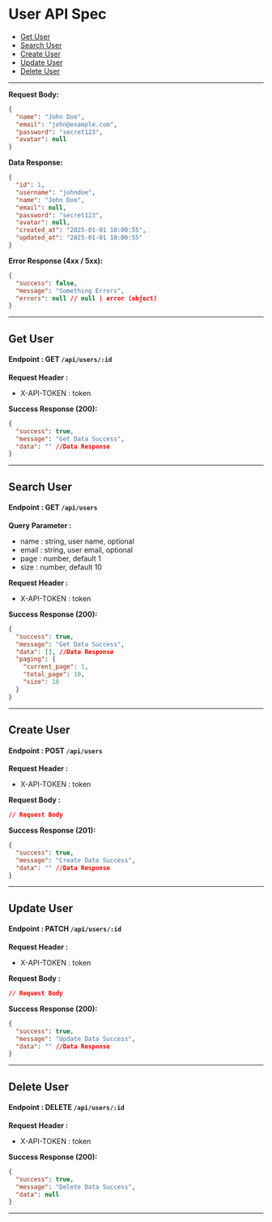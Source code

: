 # User API Spec

- [Get User](#get-user)
- [Search User](#search-user)
- [Create User](#create-user)
- [Update User](#update-user)
- [Delete User](#delete-user)

---

**Request Body:**

```json
{
  "name": "John Doe",
  "email": "john@example.com",
  "password": "secret123",
  "avatar": null
}
```

**Data Response:**

```json
{
  "id": 1,
  "username": "johndoe",
  "name": "John Doe",
  "email": null,
  "password": "secret123",
  "avatar": null,
  "created_at": "2025-01-01 10:00:55",
  "updated_at": "2025-01-01 10:00:55"
}
```

**Error Response (4xx / 5xx):**

```json
{
  "success": false,
  "message": "Something Errors",
  "errors": null // null | error (object)
}
```

---

## Get User

#### Endpoint : GET `/api/users/:id`

**Request Header :**

- X-API-TOKEN : token

**Success Response (200):**

```json
{
  "success": true,
  "message": "Get Data Success",
  "data": "" //Data Response
}
```

---

## Search User

#### Endpoint : GET `/api/users`

**Query Parameter :**

- name : string, user name, optional
- email : string, user email, optional
- page : number, default 1
- size : number, default 10

**Request Header :**

- X-API-TOKEN : token

**Success Response (200):**

```json
{
  "success": true,
  "message": "Get Data Success",
  "data": [], //Data Response
  "paging": {
    "current_page": 1,
    "total_page": 10,
    "size": 10
  }
}
```

---

## Create User

#### Endpoint : POST `/api/users`

**Request Header :**

- X-API-TOKEN : token

**Request Body :**

```json
// Request Body
```

**Success Response (201):**

```json
{
  "success": true,
  "message": "Create Data Success",
  "data": "" //Data Response
}
```

---

## Update User

#### Endpoint : PATCH `/api/users/:id`

**Request Header :**

- X-API-TOKEN : token

**Request Body :**

```json
// Request Body
```

**Success Response (200):**

```json
{
  "success": true,
  "message": "Update Data Success",
  "data": "" //Data Response
}
```

---

## Delete User

#### Endpoint : DELETE `/api/users/:id`

**Request Header :**

- X-API-TOKEN : token

**Success Response (200):**

```json
{
  "success": true,
  "message": "Delete Data Success",
  "data": null
}
```

---
